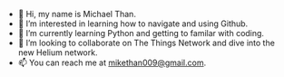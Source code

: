 - 👋 Hi, my name is Michael Than. 
- 👀 I’m interested in learning how to navigate and using Github.
- 🌱 I’m currently learning Python and getting to familar with coding. 
- 💞️ I’m looking to collaborate on The Things Network and dive into the new Helium network. 
- 📫 You can reach me at mikethan009@gmail.com. 

<!---
mikethan009/mikethan009 is a ✨ special ✨ repository because its `README.md` (this file) appears on your GitHub profile.
You can click the Preview link to take a look at your changes.
--->

